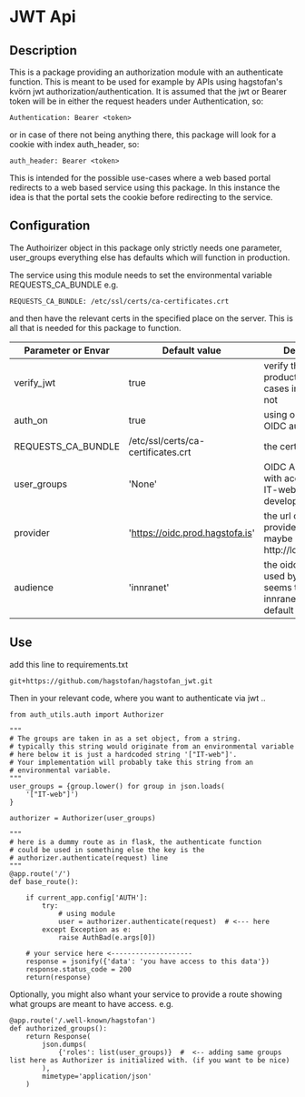# JWT Api

## Description

This is a package providing an authorization module with an authenticate function.
This is meant to be used for example by APIs using hagstofan's kvörn jwt authorization/authentication.
It is assumed that the jwt or Bearer token will be in either the request headers under
Authentication, so:
```
Authentication: Bearer <token>
```
or in case of there not being anything there, this package will look for a cookie with
index auth_header, so:
```
auth_header: Bearer <token>
```
This is intended for the possible use-cases where a web based portal redirects to a web based service
using this package. In this instance the idea is that the portal sets the cookie before redirecting to the
service.

## Configuration

The Authoirizer object in this package only strictly needs one parameter, user_groups
everything else has defaults which will function in production.

The service using this module needs to set the environmental variable REQUESTS_CA_BUNDLE
e.g.
```
REQUESTS_CA_BUNDLE: /etc/ssl/certs/ca-certificates.crt
```
and then have the relevant certs in the specified place on the server.
This is all that is needed for this package to function.


| Parameter or Envar     | Default value                      | Description                                                                    | neccesary |
|------------------------|------------------------------------|--------------------------------------------------------------------------------|-----------|
| verify_jwt             | true                               | verify the jwt in production, in some cases in dev, maybe not                  |     no    |
| auth_on                | true                               | using our internal OIDC auth ?                                                 |     no    |
| REQUESTS_CA_BUNDLE     | /etc/ssl/certs/ca-certificates.crt | the certificates                                                               |    yes    |
| user_groups            | 'None'                             | OIDC AD usergroup with access (set to IT-web for development only)             |    yes    |
| provider          	 | 'https://oidc.prod.hagstofa.is'    | the url of the OIDC provider, for dev e.g. maybe http://localhost:8080         |     no    |
| audience               | 'innranet'                         | the oidc audience used by kvörn seems to be innranet, so use default           |     no    |


## Use
add this line to requirements.txt
```
git+https://github.com/hagstofan/hagstofan_jwt.git
```
Then in your relevant code, where you want to authenticate via jwt ..
```
from auth_utils.auth import Authorizer

"""
# The groups are taken in as a set object, from a string.
# typically this string would originate from an environmental variable
# here below it is just a hardcoded string '["IT-web"]'.
# Your implementation will probably take this string from an
# environmental variable.
"""
user_groups = {group.lower() for group in json.loads(
    '["IT-web"]')
}

authorizer = Authorizer(user_groups)

"""
# here is a dummy route as in flask, the authenticate function
# could be used in something else the key is the
# authorizer.authenticate(request) line
"""
@app.route('/')
def base_route():

    if current_app.config['AUTH']:
        try:
            # using module
            user = authorizer.authenticate(request)  # <--- here
        except Exception as e:
            raise AuthBad(e.args[0])

    # your service here <--------------------
    response = jsonify({'data': 'you have access to this data'})
    response.status_code = 200
    return(response)

```
Optionally, you might also whant your service to provide a route showing what groups are meant to have access.
e.g.
```
@app.route('/.well-known/hagstofan')
def authorized_groups():
    return Response(
        json.dumps(
            {'roles': list(user_groups)}  #  <-- adding same groups list here as Authorizer is initialized with. (if you want to be nice)
        ),
        mimetype='application/json'
    )
```